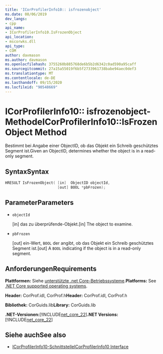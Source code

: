 ```yaml
---
title: 'ICorProfilerInfo10:: isfrozenobject'
ms.date: 08/06/2019
dev_langs:
- cpp
api_name:
- ICorProfilerInfo10.IsFrozenObject
api_location:
- mscorwks.dll
api_type:
- COM
author: davmason
ms.author: davmason
ms.openlocfilehash: 3755260b885768de6b5b2d6342c0ad590a95caff
ms.sourcegitcommit: 27a15a55019f6b5f2733961738babe94aec0def3
ms.translationtype: MT
ms.contentlocale: de-DE
ms.lasthandoff: 09/15/2020
ms.locfileid: "90548669"
---
```

# <a name="icorprofilerinfo10isfrozenobject-method"></a><span data-ttu-id="7c72c-102">ICorProfilerInfo10:: isfrozenobject-Methode</span><span class="sxs-lookup"><span data-stu-id="7c72c-102">ICorProfilerInfo10::IsFrozenObject Method</span></span>

<span data-ttu-id="7c72c-103">Bestimmt bei Angabe einer ObjectID, ob das Objekt ein Schreib geschütztes Segment ist.</span><span class="sxs-lookup"><span data-stu-id="7c72c-103">Given an ObjectID, determines whether the object is in a read-only segment.</span></span>

## <a name="syntax"></a><span data-ttu-id="7c72c-104">Syntax</span><span class="sxs-lookup"><span data-stu-id="7c72c-104">Syntax</span></span>

```cpp
HRESULT IsFrozenObject( [in]  ObjectID objectId,
                        [out] BOOL *pbFrozen);
```

## <a name="parameters"></a><span data-ttu-id="7c72c-105">Parameter</span><span class="sxs-lookup"><span data-stu-id="7c72c-105">Parameters</span></span>

- `objectId`

  <span data-ttu-id="7c72c-106">\[in] das zu überprüfende-Objekt.</span><span class="sxs-lookup"><span data-stu-id="7c72c-106">\[in] The object to examine.</span></span>

- `pbFrozen`

  <span data-ttu-id="7c72c-107">\[out] ein-Wert, `BOOL` der angibt, ob das Objekt ein Schreib geschütztes Segment ist.</span><span class="sxs-lookup"><span data-stu-id="7c72c-107">\[out] A `BOOL` indicating if the object is in a read-only segment.</span></span>

## <a name="requirements"></a><span data-ttu-id="7c72c-108">Anforderungen</span><span class="sxs-lookup"><span data-stu-id="7c72c-108">Requirements</span></span>

<span data-ttu-id="7c72c-109">**Plattformen:** Siehe [unterstützte .net Core-Betriebssysteme](../../../core/install/windows.md?pivots=os-windows).</span><span class="sxs-lookup"><span data-stu-id="7c72c-109">**Platforms:** See [.NET Core supported operating systems](../../../core/install/windows.md?pivots=os-windows).</span></span>

<span data-ttu-id="7c72c-110">**Header:** CorProf.idl, CorProf.h</span><span class="sxs-lookup"><span data-stu-id="7c72c-110">**Header:** CorProf.idl, CorProf.h</span></span>

<span data-ttu-id="7c72c-111">**Bibliothek:** CorGuids.lib</span><span class="sxs-lookup"><span data-stu-id="7c72c-111">**Library:** CorGuids.lib</span></span>

<span data-ttu-id="7c72c-112">**.NET-Versionen:**[!INCLUDE[net_core_22](../../../../includes/net-core-30-md.md)]</span><span class="sxs-lookup"><span data-stu-id="7c72c-112">**.NET Versions:** [!INCLUDE[net_core_22](../../../../includes/net-core-30-md.md)]</span></span>

## <a name="see-also"></a><span data-ttu-id="7c72c-113">Siehe auch</span><span class="sxs-lookup"><span data-stu-id="7c72c-113">See also</span></span>

- [<span data-ttu-id="7c72c-114">ICorProfilerInfo10-Schnittstelle</span><span class="sxs-lookup"><span data-stu-id="7c72c-114">ICorProfilerInfo10 Interface</span></span>](icorprofilerinfo10-interface.md)
